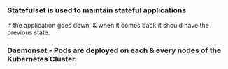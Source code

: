 ### Statefulset is used to maintain stateful applications

If the application goes down, & when it comes back it should have the previous state.

### Daemonset - Pods are deployed on each & every nodes of the Kubernetes Cluster.
